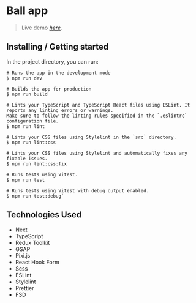 # Ball app

> Live demo [_here_](https://metalknock-ball.netlify.app/).

## Installing / Getting started

In the project directory, you can run:

```
# Runs the app in the development mode
$ npm run dev

# Builds the app for production
$ npm run build

# Lints your TypeScript and TypeScript React files using ESLint. It reports any linting errors or warnings.
Make sure to follow the linting rules specified in the `.eslintrc` configuration file.
$ npm run lint

# Lints your CSS files using Stylelint in the `src` directory.
$ npm run lint:css

# Lints your CSS files using Stylelint and automatically fixes any fixable issues.
$ npm run lint:css:fix

# Runs tests using Vitest.
$ npm run test

# Runs tests using Vitest with debug output enabled.
$ npm run test:debug`
```

## Technologies Used

- Next
- TypeScript
- Redux Toolkit
- GSAP
- Pixi.js
- React Hook Form
- Scss
- ESLint
- Stylelint
- Prettier
- FSD

